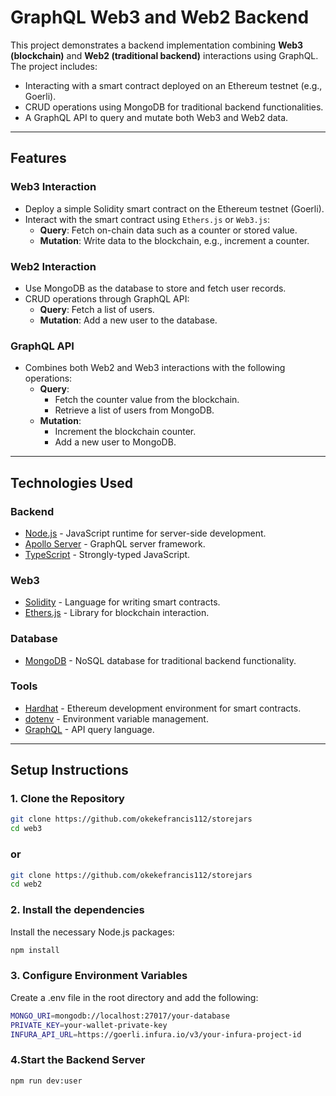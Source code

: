 # **GraphQL Web3 and Web2 Backend**

This project demonstrates a backend implementation combining **Web3 (blockchain)** and **Web2 (traditional backend)** interactions using GraphQL. The project includes:
- Interacting with a smart contract deployed on an Ethereum testnet (e.g., Goerli).
- CRUD operations using MongoDB for traditional backend functionalities.
- A GraphQL API to query and mutate both Web3 and Web2 data.

---

## **Features**

### **Web3 Interaction**
- Deploy a simple Solidity smart contract on the Ethereum testnet (Goerli).
- Interact with the smart contract using `Ethers.js` or `Web3.js`:
  - **Query**: Fetch on-chain data such as a counter or stored value.
  - **Mutation**: Write data to the blockchain, e.g., increment a counter.

### **Web2 Interaction**
- Use MongoDB as the database to store and fetch user records.
- CRUD operations through GraphQL API:
  - **Query**: Fetch a list of users.
  - **Mutation**: Add a new user to the database.

### **GraphQL API**
- Combines both Web2 and Web3 interactions with the following operations:
  - **Query**:
    - Fetch the counter value from the blockchain.
    - Retrieve a list of users from MongoDB.
  - **Mutation**:
    - Increment the blockchain counter.
    - Add a new user to MongoDB.

---

## **Technologies Used**

### **Backend**
- [Node.js](https://nodejs.org/) - JavaScript runtime for server-side development.
- [Apollo Server](https://www.apollographql.com/docs/apollo-server/) - GraphQL server framework.
- [TypeScript](https://www.typescriptlang.org/) - Strongly-typed JavaScript.

### **Web3**
- [Solidity](https://soliditylang.org/) - Language for writing smart contracts.
- [Ethers.js](https://docs.ethers.io/) - Library for blockchain interaction.

### **Database**
- [MongoDB](https://www.mongodb.com/) - NoSQL database for traditional backend functionality.

### **Tools**
- [Hardhat](https://hardhat.org/) - Ethereum development environment for smart contracts.
- [dotenv](https://www.npmjs.com/package/dotenv) - Environment variable management.
- [GraphQL](https://graphql.org/) - API query language.

---

## **Setup Instructions**

### 1. Clone the Repository
```bash
git clone https://github.com/okekefrancis112/storejars
cd web3
```

### or

```bash
git clone https://github.com/okekefrancis112/storejars
cd web2
```

### 2. Install the dependencies
Install the necessary Node.js packages:
```bash
npm install
```

### 3. Configure Environment Variables
Create a .env file in the root directory and add the following:
```bash
MONGO_URI=mongodb://localhost:27017/your-database
PRIVATE_KEY=your-wallet-private-key
INFURA_API_URL=https://goerli.infura.io/v3/your-infura-project-id
```

### 4.Start the Backend Server
```bash
npm run dev:user
```
